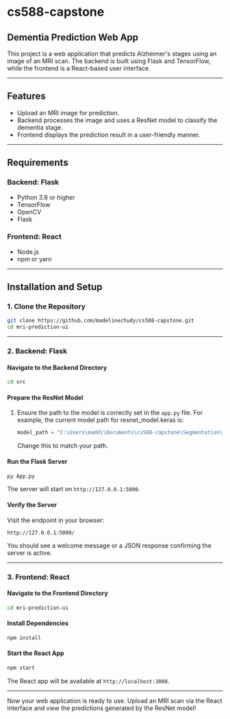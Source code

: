 # cs588-capstone

## Dementia Prediction Web App

This project is a web application that predicts Alzheimer's stages using an image of an MRI scan. The backend is built using Flask and TensorFlow, while the frontend is a React-based user interface.

---

## Features
- Upload an MRI image for prediction.
- Backend processes the image and uses a ResNet model to classify the dementia stage.
- Frontend displays the prediction result in a user-friendly manner.

---

## Requirements
### **Backend: Flask**
- Python 3.8 or higher
- TensorFlow
- OpenCV
- Flask

### **Frontend: React**
- Node.js
- npm or yarn

---

## Installation and Setup

### **1. Clone the Repository**
```bash
git clone https://github.com/madelinechudy/cs588-capstone.git
cd mri-prediction-ui
```

---

### **2. Backend: Flask**

#### Navigate to the Backend Directory
```bash
cd src
```

#### Prepare the ResNet Model
1. Ensure the path to the model is correctly set in the `app.py` file. For example, the current model path for resnet_model.keras is:
   ```python
   model_path = "C:\Users\maddi\Documents\cs588-capstone\Segmentation\Models\ResNet\Classification\resnet_model.keras"
   ```
   Change this to match your path.

#### Run the Flask Server
```bash
py App.py
```

The server will start on `http://127.0.0.1:5000`.

#### Verify the Server
Visit the endpoint in your browser:
```
http://127.0.0.1:5000/
```
You should see a welcome message or a JSON response confirming the server is active.

---

### **3. Frontend: React**

#### Navigate to the Frontend Directory
```bash
cd mri-prediction-ui
```

#### Install Dependencies
```bash
npm install
```

#### Start the React App
```bash
npm start
```

The React app will be available at `http://localhost:3000`.

---

Now your web application is ready to use. Upload an MRI scan via the React interface and view the predictions generated by the ResNet model!
